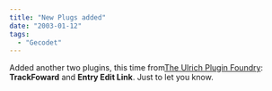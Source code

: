 ```yaml
---
title: "New Plugs added"
date: "2003-01-12"
tags:
  - "Gecodet"
---
```


Added another two plugins, this time from[The Ulrich Plugin Foundry](http://www.interalia.org/mtplugins/index.php "Interalia.org Presents: The Ulrich Plugin Foundry"): **TrackFoward** and **Entry Edit Link**. Just to let you know.
